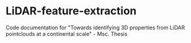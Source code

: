 # LiDAR-feature-extraction
Code documentation for "Towards identifying 3D properties from LiDAR pointclouds at a continental scale" - Msc. Thesis
